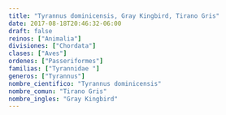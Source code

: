 ```yaml
---
title: "Tyrannus dominicensis, Gray Kingbird, Tirano Gris"
date: 2017-08-18T20:46:32-06:00
draft: false
reinos: ["Animalia"]
divisiones: ["Chordata"]
clases: ["Aves"]
ordenes: ["Passeriformes"]
familias: ["Tyrannidae "]
generos: ["Tyrannus"]
nombre_cientifico: "Tyrannus dominicensis"
nombre_comun: "Tirano Gris"
nombre_ingles: "Gray Kingbird"
---
```

